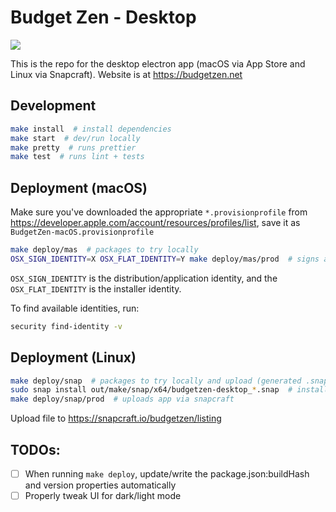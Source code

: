 # Budget Zen - Desktop

[![](https://github.com/BrunoBernardino/budgetzen-desktop/workflows/Run%20Tests/badge.svg)](https://github.com/BrunoBernardino/budgetzen-desktop/actions?workflow=Run+Tests)

This is the repo for the desktop electron app (macOS via App Store and Linux via Snapcraft). Website is at https://budgetzen.net

## Development

```bash
make install  # install dependencies
make start  # dev/run locally
make pretty  # runs prettier
make test  # runs lint + tests
```

## Deployment (macOS)

Make sure you've downloaded the appropriate `*.provisionprofile` from https://developer.apple.com/account/resources/profiles/list, save it as `BudgetZen-macOS.provisionprofile`

```bash
make deploy/mas  # packages to try locally
OSX_SIGN_IDENTITY=X OSX_FLAT_IDENTITY=Y make deploy/mas/prod  # signs app to upload via Transporter (the generated .pkg inside the app folder, not `make` — that one's not signed, intentionally)
```

`OSX_SIGN_IDENTITY` is the distribution/application identity, and the `OSX_FLAT_IDENTITY` is the installer identity.

To find available identities, run:

```bash
security find-identity -v
```

## Deployment (Linux)

```bash
make deploy/snap  # packages to try locally and upload (generated .snap file)
sudo snap install out/make/snap/x64/budgetzen-desktop_*.snap  # installs app locally to try
make deploy/snap/prod  # uploads app via snapcraft
```

Upload file to https://snapcraft.io/budgetzen/listing

## TODOs:

- [ ] When running `make deploy`, update/write the package.json:buildHash and version properties automatically
- [ ] Properly tweak UI for dark/light mode

